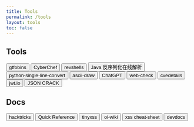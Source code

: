```yaml
---
title: Tools
permalink: /tools
layout: tools
toc: false
---
```

## Tools
<button onclick="loadTool('https://gtfobins.github.io/')">gtfobins</button>
<button onclick="loadTool('https://gchq.github.io/CyberChef/')">CyberChef</button>
<button onclick="loadTool('https://www.revshells.com/')">revshells</button>
<button onclick="loadTool('https://0xby.com/onlinetools/Deserial.html')">Java 反序列化在线解析</button>
<button onclick="loadTool('http://jagt.github.io/python-single-line-convert/index.html')">python-single-line-convert</button>
<button onclick="loadTool('https://tooltt.com/ascii-draw/')">ascii-draw</button>
<button onclick="loadTool('https://chat.openai.com/')">ChatGPT</button>
<button onclick="loadTool('https://web-check.as93.net/')">web-check</button>
<button onclick="loadTool('https://www.cvedetails.com/')">cvedetails</button>
<button onclick="loadTool('https://jwt.io/')">jwt.io</button>
<button onclick="loadTool('https://jsoncrack.com/editor')">JSON CRACK</button>


## Docs
<button onclick="loadTool('https://book.hacktricks.xyz/welcome/readme')">hacktricks</button>
<button onclick="loadTool('https://quickref.cn/index.html')">Quick Reference</button>
<button onclick="loadTool('https://tinyxss.terjanq.me/index.html')">tinyxss</button>
<button onclick="loadTool('https://oi-wiki.org/')">oi-wiki</button>
<button onclick="loadTool('https://portswigger.net/web-security/cross-site-scripting/cheat-sheet')">xss cheat-sheet</button>
<button onclick="loadTool('https://devdocs.io/')">devdocs</button>

<iframe id="toolFrame" src="" frameborder="0" width="100%" height="800px"></iframe>

<script>
function loadTool(toolUrl) {
    var toolFrame = document.getElementById('toolFrame');
    toolFrame.src = toolUrl;
    toolFrame.style.backgroundColor = 'darkgrey';
}
</script>